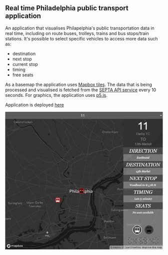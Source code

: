 ## Real time Philadelphia public transport application

An application that visualises Philapelphia's public transportation data in real time, including on route buses, trolleys, trains and bus stops/train stations.
It's possible to select specific vehicles to access more data such as:
- destination
- next stop
- current stop
- timing
- free seats

As a basemap the application uses [Mapbox tiles](https://www.mapbox.com/).
The data that is being processed and visualised is fetched from the [SEPTA API service](http://www3.septa.org/api/) every 10 seconds.
For graphics, the application uses [p5.js](https://p5js.org/).

Application is deployed [here](https://philadelphia-live-transit.herokuapp.com/)

![Snipshot of the application](philly-snip.png "Snipshot of the application")
